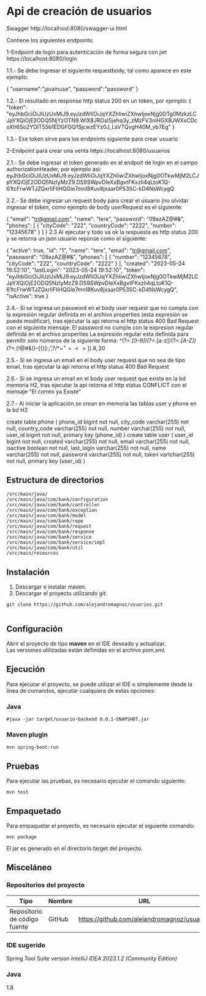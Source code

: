 # Api de creación de usuarios

Swagger http://localhost:8080/swagger-ui.html

Contiene los siguientes endpoints:

1-Endpoint de login para autenticación de forma segura con jwt
   https://localhost:8080/login
   
1.1.- Se debe ingresar el siguiente requestbody, tal como aparece en este ejemplo:
   
{
"username":"javainuse",
"password":"password"
}

1.2.- El resultado en response http status 200 en un token, por ejemplo:
{
"token": "eyJhbGciOiJIUzUxMiJ9.eyJzdWIiOiJqYXZhIiwiZXhwIjoxNjg0OTg0MzkzLCJpYXQiOjE2ODQ5NjYzOTN9.WlX8JROsISjehq3y_zMzFV3niHGXBJWXsCDcoXh6So2YDIT55b1EDGFDQ1SjcwzEYz0J_LsVTQvgH40M_vb7Eg"
}

1.3.- Ese token sirve para los endpoints siguiente para crear usuario
 
2-Endpoint para crear una venta
   https://localhost:8080/usuarios
   
2.1.- Se debe ingresar el token generado en el endpoit de login en el campo authorizationHeader, por ejemplo asì:
eyJhbGciOiJIUzUxMiJ9.eyJzdWIiOiJqYXZhIiwiZXhwIjoxNjg0OTkwMjM2LCJpYXQiOjE2ODQ5NzIyMzZ9.DS9SWpvDleXxBgvtFKxzIi4qLtoK1Q-61tcFrwWTJZQxrIiFIiHQGie7mnI8Kuv8jxaar0P53SC-kD4NsWcygQ

2.2.- Se debe ingresar un request body para crear el usuario (no olvidar ingresar el token, 
      como ejemplo de body userRequest es el siguiente:

{
"email": "tr@gmail.com",
"name": "tere",
"password": "09azAZ@#&",
"phones": [
{
"cityCode": "222",
"countryCode": "2222",
"number": "12345678"
}
]
}
2.3 Al ejecutar y todo va ok la respuesta es http status 200 y se retorna un json usuario reponse como el siguiente:

{
"active": true,
"id": "1",
"name": "tere",
"email": "tr@gmail.com",
"password": "09azAZ@#&",
"phones": [
{
"number": "12345678",
"cityCode": "222",
"countryCode": "2222"
}
],
"created": "2023-05-24 19:52:10",
"lastLogin": "2023-05-24 19:52:10",
"token": "eyJhbGciOiJIUzUxMiJ9.eyJzdWIiOiJqYXZhIiwiZXhwIjoxNjg0OTkwMjM2LCJpYXQiOjE2ODQ5NzIyMzZ9.DS9SWpvDleXxBgvtFKxzIi4qLtoK1Q-61tcFrwWTJZQxrIiFIiHQGie7mnI8Kuv8jxaar0P53SC-kD4NsWcygQ",
"isActive": true
}

2.4.- Si se ingresa un password en el body user request que no cumpla con la expresión regular definida en el archivo properties (esta expresión se puede modificar), tras ejecutar la api retorna el http status 400 Bad Request con el siguiente mensaje: El password no cumple con la expresion regular definida en el archivo properties
La expresión regular esta definida para permitir solo números de la siguiente forma:
^(?=.*[0-9])(?=.*[a-z])(?=.*[A-Z])(?=.*[!@#&()–[{}]:;',?/*~$^+=<>]).{8,20}$

2.5.- Si se ingresa un email en el body user request que no sea de tipo email, tras ejecutar la api retorna el http status 400 Bad Request

2.6.- Si se ingresa un email en el body user request que exista en la bd memoria H2, tras ejecutar la api retorna el http status CONFLICT  con el mensaje "El correo ya Existe"

2.7.- Ai iniciar la aplicación se crean en memoria las tablas user y phone en la bd H2 

create table phone (
phone_id bigint not null,
city_code varchar(255) not null,
country_code varchar(255) not null,
number varchar(255) not null,
user_id bigint not null,
primary key (phone_id)
)
create table user (
user_id bigint not null,
created varchar(255) not null,
email varchar(255) not null,
isactive boolean not null,
last_login varchar(255) not null,
name varchar(255) not null,
password varchar(255) not null,
token vartchar(255) not null,
primary key (user_id)
    )

## Estructura de directorios
```
/src/main/java/
/src/main/java/com/bank/configuration
/src/main/java/com/bank/controller
/src/main/java/com/bank/exception
/src/main/java/com/bank/model
/src/main/java/com/bank/repo
/src/main/java/com/bank/request
/src/main/java/com/bank/response
/src/main/java/com/bank/service
/src/main/java/com/bank/service/impl
/src/main/java/com/bank/util
/src/main/resources

```

## Instalación
1. Descargar e instalar maven.
2. Descargar el proyecto utilizando git:
```
git clone https://github.com/alejandromagnoz/usuarios.git


```
## Configuración
Abrir el proyecto de tipo **maven** en el IDE deseado y actualizar.  
Las versiones utilizadas están definidas en el archivo pom.xml.


## Ejecución
Para ejecutar el proyecto, se puede utilizar el IDE o simplemente desde la línea de
comandos, ejecutar cualquiera de estas opciones:

### Java

```
#java -jar target/usuario-backend 0.0.1-SNAPSHOT.jar
```

### Maven plugin
```
mvn spring-boot:run
```

## Pruebas
Para ejecutar las pruebas, es necesario ejecutar el comando siguiente:
```
mvn test
```

## Empaquetado
Para empaquetar el proyecto, es necesario ejecutar el siguiente comando:
```
mvn package
```
El jar es generado en el directorio target del proyecto.



## Misceláneo

### Repositorios del proyecto

| Tipo                             | Nombre    | URL                                               |
| -------------------------------- | --------- | -------------------------------------------------------------------- |
| Repositorio de código fuente     | GitHub    | https://github.com/alejandromagnoz/usuarios


### IDE sugerido
Spring Tool Suite version *IntelliJ IDEA 2023.1.2 (Community Edition)*


### Java
1.8
